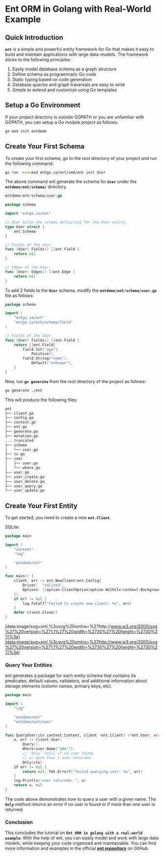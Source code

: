 # **Ent ORM in Golang with Real-World Example**

## **Quick Introduction**

**`ent`** is a simple and powerful entity framework for Go that makes it easy to build and maintain applications with large data-models. The framework sticks to the following principles:

1. Easily model database schema as a graph structure
2. Define schema as programmatic Go code
3. Static typing based on code generation
4. Database queries and graph traversals are easy to write
5. Simple to extend and customize using Go templates

## **Setup a Go Environment**

If your project directory is outside GOPATH or you are unfamiliar with GOPATH, you can setup a Go module project as follows:

```bash
go mod init entdemo
```

## **Create Your First Schema**

To create your first schema, go to the root directory of your project and run the following command:

```bash
go run -mod=mod entgo.io/ent/cmd/ent init User
```

The above command will generate the schema for **`User`** under the **`entdemo/ent/schema/`** directory.

```go
entdemo/ent/schema/user.go

package schema

import "entgo.io/ent"

// User holds the schema definition for the User entity.
type User struct {
    ent.Schema
}

// Fields of the User.
func (User) Fields() []ent.Field {
    return nil
}

// Edges of the User.
func (User) Edges() []ent.Edge {
    return nil
}
```

To add 2 fields to the **`User`** schema, modify the **`entdemo/ent/schema/user.go`** file as follows:

```go
package schema

import (
    "entgo.io/ent"
    "entgo.io/ent/schema/field"
)

// Fields of the User.
func (User) Fields() []ent.Field {
    return []ent.Field{
        field.Int("age").
            Positive(),
        field.String("name").
            Default("unknown"),
    }
}
```

Now, run **`go generate`** from the root directory of the project as follows:

```bash
go generate ./ent
```

This will produce the following files:

```bash
ent
├── client.go
├── config.go
├── context.go
├── ent.go
├── generate.go
├── mutation.go
... truncated
├── schema
│   └── user.go
├── tx.go
├── user
│   ├── user.go
│   └── where.go
├── user.go
├── user_create.go
├── user_delete.go
├── user_query.go
└── user_update.go
```

## **Create Your First Entity**

To get started, you need to create a new **`ent.Client`**.

SQLite:

```go
package main

import (
    "context"
    "log"

    "entdemo/ent"
)

func main() {
    client, err := ent.NewClient(ent.Config{
        Driver:  "sqlite3",
        Options: []option.ClientOption{option.WithCtx(context.Background())},
    })
    if err != nil {
        log.Fatalf("Failed to create new client: %v", err)
    }
    defer client.Close()
}
```

[data:image/svg+xml,%3csvg%20xmlns=%27http://www.w3.org/2000/svg%27%20version=%271.1%27%20width=%2730%27%20height=%2730%27/%3e](data:image/svg+xml,%3csvg%20xmlns=%27http://www.w3.org/2000/svg%27%20version=%271.1%27%20width=%2730%27%20height=%2730%27/%3e)

### **Query Your Entities**

ent generates a package for each entity schema that contains its predicates, default values, validators, and additional information about storage elements (column names, primary keys, etc).

```go
package main

import (
    "log"

    "entdemo/ent"
    "entdemo/ent/user"
)

func QueryUser(ctx context.Context, client *ent.Client) (*ent.User, error) {
    u, err := client.User.
        Query().
        Where(user.Name("a8m")).
        // `Only` fails if no user found,
        // or more than 1 user returned.
        Only(ctx)
    if err != nil {
        return nil, fmt.Errorf("failed querying user: %w", err)
    }
    log.Println("user returned: ", u)
    return u, nil
}
```

The code above demonstrates how to query a user with a given name. The **`Only`** method returns an error if no user is found or if more than one user is returned.

### **Conclusion**

This concludes the tutorial on **`Ent ORM in golang with a real-world example`**. With the help of ent, you can easily model and work with large data models, while keeping your code organized and maintainable. You can find more information and examples in the official **[ent repository](https://github.com/facebookincubator/ent)** on GitHub.
